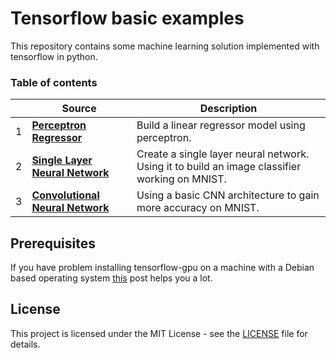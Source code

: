 # Tensorflow basic examples

This repository contains some machine learning solution implemented with
tensorflow in python.

### Table of contents
| | Source | Description |
| --- | --- | --- | 
|1| **[Perceptron Regressor](linear_regression.py)** | Build a linear regressor model using perceptron.
|2| **[Single Layer Neural Network](single_layer.py)** | Create a single layer neural network. Using it to build an image classifier working on MNIST.
|3| **[Convolutional Neural Network](cnn.py)** | Using a basic CNN architecture to gain more accuracy on MNIST.

## Prerequisites
If you have problem installing tensorflow-gpu on a machine with a Debian based operating system [this](https://medium.com/repro-repo/install-cuda-and-cudnn-for-tensorflow-gpu-on-ubuntu-79306e4ac04e) post helps you a lot.

## License

This project is licensed under the MIT License - see the [LICENSE](LICENSE) file for details.
